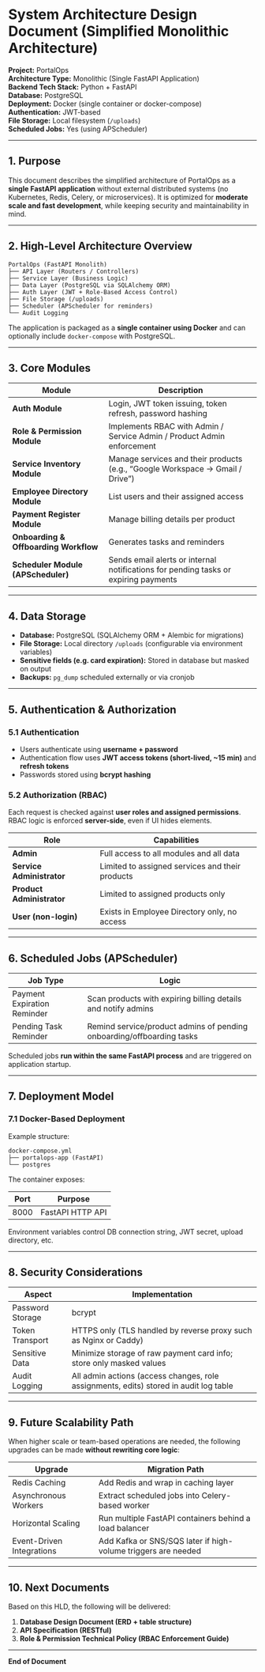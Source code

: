 # System Architecture Design Document (Simplified Monolithic Architecture)
**Project:** PortalOps  
**Architecture Type:** Monolithic (Single FastAPI Application)  
**Backend Tech Stack:** Python + FastAPI  
**Database:** PostgreSQL  
**Deployment:** Docker (single container or docker-compose)  
**Authentication:** JWT-based  
**File Storage:** Local filesystem (`/uploads`)  
**Scheduled Jobs:** Yes (using APScheduler)

---

## 1. Purpose

This document describes the simplified architecture of PortalOps as a **single FastAPI application** without external distributed systems (no Kubernetes, Redis, Celery, or microservices). It is optimized for **moderate scale and fast development**, while keeping security and maintainability in mind.

---

## 2. High-Level Architecture Overview

```
PortalOps (FastAPI Monolith)
├── API Layer (Routers / Controllers)
├── Service Layer (Business Logic)
├── Data Layer (PostgreSQL via SQLAlchemy ORM)
├── Auth Layer (JWT + Role-Based Access Control)
├── File Storage (/uploads)
├── Scheduler (APScheduler for reminders)
└── Audit Logging
```

The application is packaged as a **single container using Docker** and can optionally include `docker-compose` with PostgreSQL.

---

## 3. Core Modules

| Module              | Description |
|--------------------|-------------|
| **Auth Module**     | Login, JWT token issuing, token refresh, password hashing |
| **Role & Permission Module** | Implements RBAC with Admin / Service Admin / Product Admin enforcement |
| **Service Inventory Module** | Manage services and their products (e.g., “Google Workspace → Gmail / Drive”) |
| **Employee Directory Module** | List users and their assigned access |
| **Payment Register Module** | Manage billing details per product |
| **Onboarding & Offboarding Workflow** | Generates tasks and reminders |
| **Scheduler Module (APScheduler)** | Sends email alerts or internal notifications for pending tasks or expiring payments |

---

## 4. Data Storage

- **Database:** PostgreSQL (SQLAlchemy ORM + Alembic for migrations)
- **File Storage:** Local directory `/uploads` (configurable via environment variables)
- **Sensitive fields (e.g. card expiration):** Stored in database but masked on output
- **Backups:** `pg_dump` scheduled externally or via cronjob

---

## 5. Authentication & Authorization

### 5.1 Authentication

- Users authenticate using **username + password**
- Authentication flow uses **JWT access tokens (short-lived, ~15 min)** and **refresh tokens**
- Passwords stored using **bcrypt hashing**

### 5.2 Authorization (RBAC)

Each request is checked against **user roles and assigned permissions**. RBAC logic is enforced **server-side**, even if UI hides elements.

| Role              | Capabilities |
|-------------------|--------------|
| **Admin**         | Full access to all modules and all data |
| **Service Administrator** | Limited to assigned services and their products |
| **Product Administrator** | Limited to assigned products only |
| **User (non-login)** | Exists in Employee Directory only, no access |

---

## 6. Scheduled Jobs (APScheduler)

| Job Type | Logic |
|----------|--------|
| Payment Expiration Reminder | Scan products with expiring billing details and notify admins |
| Pending Task Reminder | Remind service/product admins of pending onboarding/offboarding tasks |

Scheduled jobs **run within the same FastAPI process** and are triggered on application startup.

---

## 7. Deployment Model

### 7.1 Docker-Based Deployment

Example structure:

```
docker-compose.yml
├── portalops-app (FastAPI)
└── postgres
```

The container exposes:

| Port | Purpose |
|------|----------|
| 8000 | FastAPI HTTP API |

Environment variables control DB connection string, JWT secret, upload directory, etc.

---

## 8. Security Considerations

| Aspect | Implementation |
|--------|----------------|
| Password Storage | bcrypt |
| Token Transport | HTTPS only (TLS handled by reverse proxy such as Nginx or Caddy) |
| Sensitive Data | Minimize storage of raw payment card info; store only masked values |
| Audit Logging | All admin actions (access changes, role assignments, edits) stored in audit log table |

---

## 9. Future Scalability Path

When higher scale or team-based operations are needed, the following upgrades can be made **without rewriting core logic**:

| Upgrade | Migration Path |
|---------|----------------|
| Redis Caching | Add Redis and wrap in caching layer |
| Asynchronous Workers | Extract scheduled jobs into Celery-based worker |
| Horizontal Scaling | Run multiple FastAPI containers behind a load balancer |
| Event-Driven Integrations | Add Kafka or SNS/SQS later if high-volume triggers are needed |

---

## 10. Next Documents

Based on this HLD, the following will be delivered:

1. **Database Design Document (ERD + table structure)**  
2. **API Specification (RESTful)**  
3. **Role & Permission Technical Policy (RBAC Enforcement Guide)**

---

**End of Document**

